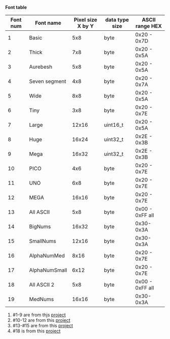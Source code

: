 

**Font table**

| Font num | Font name | Pixel size X by Y | data type size | ASCII range HEX |
| ------ | ------ | ------ | ------ |  ------ |
| 1 | Basic | 5x8 | byte | 0x20 - 0x7D |
| 2 | Thick   | 7x8 | byte | 0x20 - 0x5A  |
| 3 | Aurebesh | 5x8 | byte | 0x20 - 0x5A |
| 4 | Seven segment | 4x8|  byte | 0x20 - 0x7A |
| 5 | Wide | 8x8 | byte | 0x20 - 0x5A |
| 6 | Tiny | 3x8 | byte | 0x20 - 0x7E |
| 7 | Large | 12x16 | uint16_t |  0x20 - 0x5A |
| 8 | Huge | 16x24 | uint32_t  | 0x2E - 0x3B |
| 9 | Mega | 16x32 | uint32_t | 0x2E - 0x3B |
| 10 | PICO | 4x6 | byte  | 0x20 - 0x7E |
| 11 | UNO | 6x8 | byte | 0x20 - 0x7E |
| 12 | MEGA | 16x16 |  byte  | 0x20 - 0x7E |
| 13 | All ASCII | 5x8 | byte | 0x00 - 0xFF all |
| 14 | BigNums | 16x32 | byte  | 0x30-0x3A |
| 15 | SmallNums | 12x16 | byte  | 0x30-0x3A |
| 16 | AlphaNumMed | 8x16 | byte  | 0x20 - 0x7E |
| 17 | AlphaNumSmall | 6x12 | byte  | 0x20 - 0x7E  |
| 18 | All ASCII 2 | 5x8 | byte | 0x00 - 0xFF all |
| 19 | MedNums | 16x16 | byte  | 0x30-0x3A |

1. #1-9 are from thjs [project](https://github.com/gavinlyonsrepo/NOKIA5110_TEXT)
2. #10-12 are from this [project](https://github.com/gavinlyonsrepo/pic_18F47K42_projects/tree/master/projects/OLED_GRAPH)
3. #13-#15 are from this  [project](https://github.com/gavinlyonsrepo/ERM19264_UC1609)
4. #18 is from this [project](https://github.com/gavinlyonsrepo/pic_18F47K42_projects/tree/master/projects/nokiagraphics)
